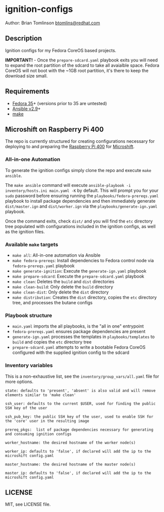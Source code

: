 # ignition-configs

Author: Brian Tomlinson <btomlins@redhat.com>


## Description

Ignition configs for my Fedora CoreOS based projects.

**IMPORTANT!** - Once the `prepare-sdcard.yaml` playbook exits you will need to expand the root partition of the sdcard
to take all avaialble space. Fedora CoreOS will not boot with the ~1GB root partition, it's there to keep the download
size small.


## Requirements
- [Fedora 35](https://getfedora.org/)+ (versions prior to 35 are untested)
- [Ansible v2.9](https://www.ansible.com/)+
- [make](https://www.gnu.org/software/make/manual/make.html)


## Microshift on Raspberry Pi 400

The repo is currently structured for creating configurations necessary for deploying to and preparing the
[Raspberry Pi 400](https://www.raspberrypi.com/products/raspberry-pi-400/) for [Microshift](https://microshift.io).


### All-in-one Automation

To generate the ignition configs simply clone the repo and execute `make ansible`.

The `make ansible` command will execute `ansible-playbook -i inventory/hosts.ini main.yaml -K` by default. This will
prompt you for your `sudo` password before ensuring running the `playbooks/fedora-prereqs.yaml` playbook to install
package dependencies and then immediately generate `dist/master.ign` and `dist/worker.ign` via the
`playbooks/generate-ign.yaml` playbook.

Once the command exits, check `dist/` and you will find the `etc` directory tree populated with configurations included
in the ignition configs, as well as the ignition files.


### Available `make` targets

- `make all`: All-in-one automation via Ansible
- `make fedora-prereqs`: Install dependencies to Fedora control node via `fedora-prereqs.yaml` playbook
- `make generate-ignition`: Execute the `generate-ign.yaml` playbook
- `make prepare-sdcard`: Execute the `prepare-sdcard.yaml` playbook
- `make clean`: Deletes the `build` and `dist` directories
- `make clean-build`: Only delete the `build` directory
- `make clean-dist`: Only delete the `dist` directory
- `make distribution`: Creates the `dist` directory, copies the `etc` directory tree, and processes the butane configs


### Playbook structure

- `main.yaml` imports the all playbooks, is the "all in one" entrypoint
- `fedora-prereqs.yaml` ensures package dependencies are present
- `generate-ign.yaml` processes the templates in `playbooks/templates` to `build` and copies the `etc` directory tree
- `prepare-sdcard.yaml` attempts to write a bootable Fedora CoreOS configured with the supplied ignition config to the
    sdcard


### Inventory variables

This is a non-exhaustive list, see the `inventory/group_vars/all.yaml` file for more options.

```
state: defaults to 'present', 'absent' is also valid and will remove elements similar to 'make clean'

ssh_user: defaults to the current $USER, used for finding the public SSH key of the user

ssh_pub_key: the public SSH key of the user, used to enable SSH for the 'core' user in the resulting image

prereq_pkgs:  list of package dependencies necessary for generating and consuming ignition configs

worker_hostname: the desired hostname of the worker node(s)

worker_ip: defaults to 'false', if declared will add the ip to the microshift config.yaml

master_hostname: the desired hostname of the master node(s)

master_ip: defaults to 'false', if declared will add the ip to the microshift config.yaml
```


## LICENSE

MIT, see LICENSE file.
